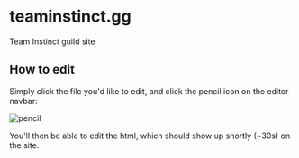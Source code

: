 # teaminstinct.gg
Team Instinct guild site

## How to edit

Simply click the file you'd like to edit, and click the pencil icon on the editor navbar:

![pencil](https://i.imgur.com/ftLZo5x.png)

You'll then be able to edit the html, which should show up shortly (~30s) on the site.
